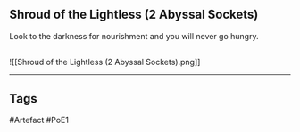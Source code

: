 ## Shroud of the Lightless (2 Abyssal Sockets)
Look to the darkness for nourishment and you will never go hungry.
##
![[Shroud of the Lightless (2 Abyssal Sockets).png]]

---
## Tags
#Artefact
#PoE1